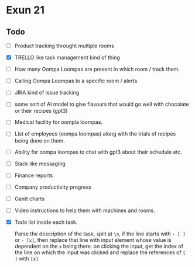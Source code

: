 # Exun 21

## Todo

- [ ] Product tracking throught multiple rooms
- [x] TRELLO like task management kind of thing
- [ ] How many Oompa Loompas are present in which room / track them.
- [ ] Calling Oompa Loompas to a specific room / alerts
- [ ] JIRA kind of issue tracking
- [ ] some sort of AI model to give flavours that would go well with chocolate or their recipes (gpt3)
- [ ] Medical facility for oompla loompas.
- [ ] List of employees (oompa loompas) along with the trials of recipes being done on them.
- [ ] Ability for oompa loompas to chat with gpt3 about their schedule etc.
- [ ] Slack like messaging
- [ ] Finance reports
- [ ] Company productivity progress
- [ ] Gantt charts
- [ ] Video instructions to help them with machines and rooms.
- [x] Todo list inside each task.

  Parse the description of the task, split at `\n`, if the line starts with `- [ ]` or `- [x]`, then replace that line with input element whose value is dependent on the `x` being there. on clicking the input, get the index of the line on which the input was clicked and replace the references of `[ ]` with `[x]`
